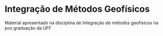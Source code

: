# Integração de Métodos Geofísicos
Material apresentado na disciplina de Integração de métodos geofísicos na pos graduação da UFF
